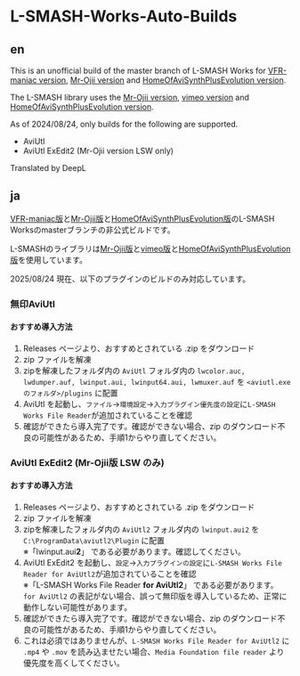 # L-SMASH-Works-Auto-Builds

## en
This is an unofficial build of the master branch of L-SMASH Works for [VFR-maniac version](https://github.com/VFR-maniac/L-SMASH-Works.git), [Mr-Ojii version](https://github.com/Mr-Ojii/L-SMASH-Works.git) and [HomeOfAviSynthPlusEvolution version](https://github.com/HomeOfAviSynthPlusEvolution/L-SMASH-Works.git).

The L-SMASH library uses the [Mr-Ojii version](https://github.com/Mr-Ojii/l-smash.git), [vimeo version](https://github.com/vimeo/l-smash.git) and [HomeOfAviSynthPlusEvolution version](https://github.com/HomeOfAviSynthPlusEvolution/l-smash.git).

As of 2024/08/24, only builds for the following are supported.
- AviUtl
- AviUtl ExEdit2 (Mr-Ojii version LSW only)

Translated by DeepL

## ja
[VFR-maniac版](https://github.com/VFR-maniac/L-SMASH-Works.git)と[Mr-Ojii版](https://github.com/Mr-Ojii/L-SMASH-Works.git)と[HomeOfAviSynthPlusEvolution版](https://github.com/HomeOfAviSynthPlusEvolution/L-SMASH-Works.git)のL-SMASH Worksのmasterブランチの非公式ビルドです。

L-SMASHのライブラリは[Mr-Ojii版](https://github.com/Mr-Ojii/l-smash.git)と[vimeo版](https://github.com/vimeo/l-smash.git)と[HomeOfAviSynthPlusEvolution版](https://github.com/HomeOfAviSynthPlusEvolution/l-smash.git)を使用しています。

2025/08/24 現在、以下のプラグインのビルドのみ対応しています。
### 無印AviUtl
#### おすすめ導入方法
1. Releases ページより、おすすめとされている .zip をダウンロード
2. zip ファイルを解凍
3. zipを解凍したフォルダ内の `AviUtl` フォルダ内の `lwcolor.auc, lwdumper.auf, lwinput.aui, lwinput64.aui, lwmuxer.auf` を `<aviutl.exeのフォルダ>/plugins` に配置
4. AviUtl を起動し、`ファイル`→`環境設定`→`入力プラグイン優先度の設定`に`L-SMASH Works File Reader`が追加されていることを確認
5. 確認ができたら導入完了です。確認ができない場合、zip のダウンロード不良の可能性があるため、手順1からやり直してください。

### AviUtl ExEdit2 (Mr-Ojii版 LSW のみ)
#### おすすめ導入方法
1. Releases ページより、おすすめとされている .zip をダウンロード
2. zip ファイルを解凍
3. zipを解凍したフォルダ内の `AviUtl2` フォルダ内の `lwinput.aui2` を `C:\ProgramData\aviutl2\Plugin` に配置  
  ※「lwinput.aui**2**」 である必要があります。確認してください。
4. AviUtl ExEdit2 を起動し、`設定`→`入力プラグインの設定`に`L-SMASH Works File Reader for AviUtl2`が追加されていることを確認  
  ※「L-SMASH Works File Reader **for AviUtl2**」 である必要があります。 `for AviUtl2` の表記がない場合、誤って無印版を導入しているため、正常に動作しない可能性があります。
5. 確認ができたら導入完了です。確認ができない場合、zip のダウンロード不良の可能性があるため、手順1からやり直してください。
6. これは必須ではありませんが、`L-SMASH Works File Reader for AviUtl2` に `.mp4` や `.mov` を読み込ませたい場合、`Media Foundation file reader` より優先度を高くしてください。
